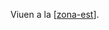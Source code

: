Viuen a la [[zona-est]].

[//begin]: # "Autogenerated link references for markdown compatibility"
[zona-est]: ../districtes/zona-est "zona-est"
[//end]: # "Autogenerated link references"